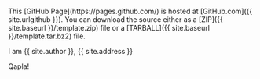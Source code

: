 ---
---

<br>
This [GitHub Page](https://pages.github.com/) is hosted at [GitHub.com]({{ site.urlgithub }}).
You can download the source either as a
[ZIP]({{ site.baseurl }}/template.zip) file or a
[TARBALL]({{ site.baseurl }}/template.tar.bz2) file.

I am {{ site.author }}, {{ site.address }}
<br>

Qapla!
